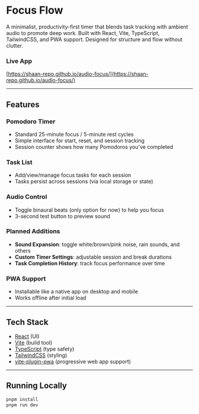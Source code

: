 # Focus Flow

A minimalist, productivity-first timer that blends task tracking with ambient audio to promote deep work. Built with React, Vite, TypeScript, TailwindCSS, and PWA support. Designed for structure and flow without clutter.

### Live App

[https://shaan-repo.github.io/audio-focus/](https://shaan-repo.github.io/audio-focus/)

---

## Features

### Pomodoro Timer
- Standard 25-minute focus / 5-minute rest cycles
- Simple interface for start, reset, and session tracking
- Session counter shows how many Pomodoros you've completed

### Task List
- Add/view/manage focus tasks for each session
- Tasks persist across sessions (via local storage or state)

### Audio Control
- Toggle binaural beats (only option for now) to help you focus
- 3-second test button to preview sound

### Planned Additions
- **Sound Expansion**: toggle white/brown/pink noise, rain sounds, and others
- **Custom Timer Settings**: adjustable session and break durations
- **Task Completion History**: track focus performance over time

### PWA Support
- Installable like a native app on desktop and mobile
- Works offline after initial load

---

## Tech Stack

- [React](https://reactjs.org/) (UI)
- [Vite](https://vitejs.dev/) (build tool)
- [TypeScript](https://www.typescriptlang.org/) (type safety)
- [TailwindCSS](https://tailwindcss.com/) (styling)
- [vite-plugin-pwa](https://vite-pwa-org.netlify.app/) (progressive web app support)

---

## Running Locally

```bash
pnpm install
pnpm run dev
